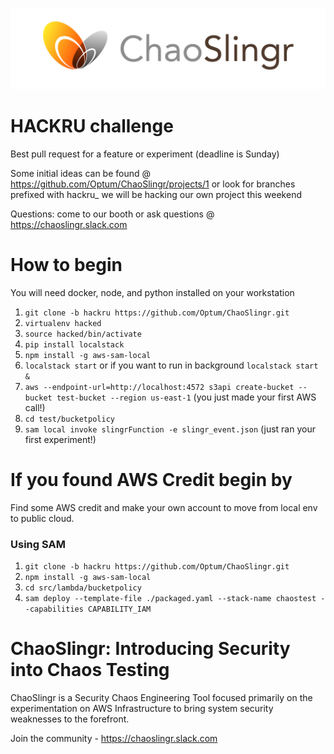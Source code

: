 ![ChaoSlingr Diagram](./docs/choas.jpg)

# HACKRU challenge
Best pull request for a feature or experiment (deadline is Sunday) 

Some initial ideas can be found @ https://github.com/Optum/ChaoSlingr/projects/1 or look for branches prefixed with hackru_ we will be hacking our own project this weekend

Questions: come to our booth or ask questions @ https://chaoslingr.slack.com

# How to begin
You will need docker, node, and python installed on your workstation 
1. `git clone -b hackru https://github.com/Optum/ChaoSlingr.git`
2. `virtualenv hacked`
3. `source hacked/bin/activate`
4. `pip install localstack`
5. `npm install -g aws-sam-local`
6. `localstack start` or if you want to run in background `localstack start &`
7. `aws --endpoint-url=http://localhost:4572 s3api create-bucket --bucket test-bucket --region us-east-1` (you just made your first AWS call!)
8. `cd test/bucketpolicy`
9. `sam local invoke slingrFunction -e slingr_event.json` (just ran your first experiment!)

# If you found AWS Credit begin by
Find some AWS credit and make your own account to move from local env to public cloud. 

### Using SAM
1. `git clone -b hackru https://github.com/Optum/ChaoSlingr.git`
2. `npm install -g aws-sam-local`
3. `cd src/lambda/bucketpolicy`
4. `sam deploy --template-file ./packaged.yaml --stack-name chaostest --capabilities CAPABILITY_IAM`

# ChaoSlingr: Introducing Security into Chaos Testing
ChaoSlingr is a Security Chaos Engineering Tool focused primarily on the experimentation on AWS Infrastructure to bring system security weaknesses to the forefront.

Join the community - https://chaoslingr.slack.com
